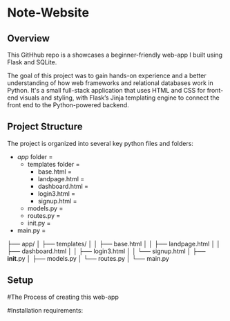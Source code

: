 # Note-Website
## Overview
This GitHhub repo is a showcases a beginner-friendly web-app I built using Flask and SQLite. 

The goal of this project was to gain hands-on experience and a better understanding of how web frameworks and relational databases work in Python. 
It's a small full-stack application that uses HTML and CSS for front-end visuals and styling, with Flask’s Jinja templating engine to connect the 
front end to the Python-powered backend.




## Project Structure
The project is organized into several key python files and folders:
  + _app_ folder = 
    + templates folder =
      + base.html =
      + landpage.html =
      + dashboard.html =
      + login3.html =
      + signup.html = 
    + models.py =  
    + routes.py = 
    + init.py   = 
  + main.py =

├── app/
│   ├── templates/
│   │   ├── base.html
│   │   ├── landpage.html
│   │   ├── dashboard.html
│   │   ├── login3.html
│   │   └── signup.html
│   ├── __init__.py
│   ├── models.py
│   └── routes.py
│
└── main.py


## Setup







#The Process of creating this web-app



#Installation requirements:



